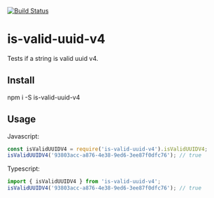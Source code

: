 [![Build Status](https://travis-ci.com/jammymalina/is-valid-uuid-v4.svg?branch=master)](https://travis-ci.com/jammymalina/is-valid-uuid-v4)

# is-valid-uuid-v4

Tests if a string is valid uuid v4.

## Install
npm i -S is-valid-uuid-v4

## Usage

Javascript:
```javascript
const isValidUUIDV4 = require('is-valid-uuid-v4').isValidUUIDV4;
isValidUUIDV4('93803acc-a876-4e38-9ed6-3ee87f0dfc76'); // true
```

Typescript:
```typescript
import { isValidUUIDV4 } from 'is-valid-uuid-v4';
isValidUUIDV4('93803acc-a876-4e38-9ed6-3ee87f0dfc76'); // true
```
